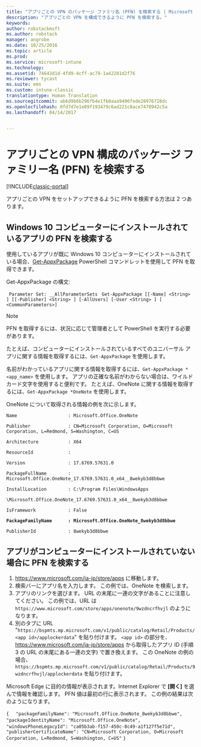 ```yaml
---
title: "アプリごとの VPN のパッケージ ファミリ名 (PFN) を検索する | Microsoft Docs"
description: "アプリごとの VPN を構成できるように PFN を検索する。"
keywords: 
author: robstackmsft
ms.author: robstack
manager: angrobe
ms.date: 10/25/2016
ms.topic: article
ms.prod: 
ms.service: microsoft-intune
ms.technology: 
ms.assetid: 74643d1d-4fd9-4cff-ac79-1a42281d2f76
ms.reviewer: tycast
ms.suite: ems
ms.custom: intune-classic
translationtype: Human Translation
ms.sourcegitcommit: ab6d9b6b296fb4e1fb0aaa9496fede28976728dc
ms.openlocfilehash: 0fd7d7e1e09f193479c6ad221c8ace7470942c5a
ms.lasthandoff: 04/14/2017


---
```


# <a name="find-a-package-family-name-pfn-for-per-app-vpn-configuration"></a>アプリごとの VPN 構成のパッケージ ファミリー名 (PFN) を検索する

[!INCLUDE[classic-portal](../includes/classic-portal.md)]

アプリごとの VPN をセットアップできるように PFN を検索する方法は 2 つあります。

## <a name="find-a-pfn-for-an-app-thats-installed-on-a-windows-10-computer"></a>Windows 10 コンピューターにインストールされているアプリの PFN を検索する

使用しているアプリが既に Windows 10 コンピューターにインストールされている場合、[Get-AppxPackage](https://technet.microsoft.com/library/hh856044.aspx) PowerShell コマンドレットを使用して PFN を取得できます。

Get-AppxPackage の構文:

` Parameter Set: __AllParameterSets`
` Get-AppxPackage [[-Name] <String> ] [[-Publisher] <String> ] [-AllUsers] [-User <String> ] [ <CommonParameters>]`

> [!NOTE]
PFN を取得するには、状況に応じて管理者として PowerShell を実行する必要があります。

たとえば、コンピューターにインストールされているすべてのユニバーサル アプリに関する情報を取得するには、`Get-AppxPackage` を使用します。

名前がわかっているアプリに関する情報を取得するには、`Get-AppxPackage *<app_name>` を使用します。 アプリの正確な名前がわからない場合は、ワイルドカード文字を使用すると便利です。 たとえば、OneNote に関する情報を取得するには、`Get-AppxPackage *OneNote` を使用します。


OneNote について取得される情報の例を次に示します。

`Name                   : Microsoft.Office.OneNote`

`Publisher              : CN=Microsoft Corporation, O=Microsoft Corporation, L=Redmond, S=Washington, C=US`

`Architecture           : X64`

`ResourceId             :`

`Version                : 17.6769.57631.0`

`PackageFullName        : Microsoft.Office.OneNote_17.6769.57631.0_x64__8wekyb3d8bbwe`

`InstallLocation        : C:\Program Files\WindowsApps`

`\Microsoft.Office.OneNote_17.6769.57631.0_x64__8wekyb3d8bbwe`

`IsFramework            : False`

**`PackageFamilyName      : Microsoft.Office.OneNote_8wekyb3d8bbwe`**

`PublisherId            : 8wekyb3d8bbwe`



## <a name="find-a-pfn-if-the-app-is-not-installed-on-a-computer"></a>アプリがコンピューターにインストールされていない場合に PFN を検索する

1.    https://www.microsoft.com/ja-jp/store/apps に移動します。
2.    検索バーにアプリ名を入力します。 この例では、OneNote を検索します。
3.    アプリのリンクを選びます。 URL の末尾に一連の文字があることに注意してください。 この例では、URL は `https://www.microsoft.com/store/apps/onenote/9wzdncrfhvjl` のようになります。
4.    別のタブに URL "`https://bspmts.mp.microsoft.com/v1/public/catalog/Retail/Products/<app id>/applockerdata`" を貼り付けます。 `<app id>` の部分を、https://www.microsoft.com/ja-jp/store/apps から取得したアプリ ID (手順 3 の URL の末尾にある一連の文字) で置き換えます。 この OneNote の例の場合、`https://bspmts.mp.microsoft.com/v1/public/catalog/Retail/Products/9wzdncrfhvjl/applockerdata` を貼り付けます。

Microsoft Edge に目的の情報が表示されます。Internet Explorer で **[開く]** を選んで情報を確認します。 PFN 値は最初の行に表示されます。 この例の結果は次のようになります。


`{`
`  "packageFamilyName": "Microsoft.Office.OneNote_8wekyb3d8bbwe",`
`  "packageIdentityName": "Microsoft.Office.OneNote",`
`  "windowsPhoneLegacyId": "ca05b3ab-f157-450c-8c49-a1f127f5e71d",`
`  "publisherCertificateName": "CN=Microsoft Corporation, O=Microsoft Corporation, L=Redmond, S=Washington, C=US"`
`}`

